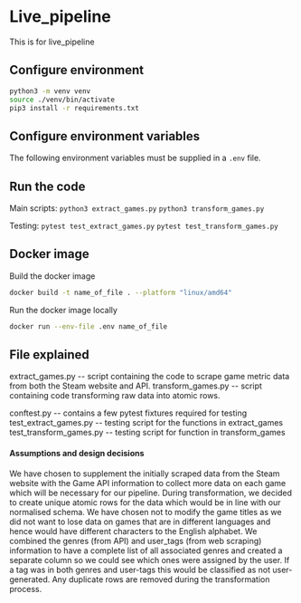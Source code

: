 # Live_pipeline

This is for live_pipeline

## Configure environment

```sh
python3 -m venv venv
source ./venv/bin/activate
pip3 install -r requirements.txt
```

## Configure environment variables

The following environment variables must be supplied in a `.env` file.

## Run the code

Main scripts:
`python3 extract_games.py`
`python3 transform_games.py`

Testing:
`pytest test_extract_games.py`
`pytest test_transform_games.py`

## Docker image

Build the docker image

```sh
docker build -t name_of_file . --platform "linux/amd64"
```

Run the docker image locally

```sh
docker run --env-file .env name_of_file
```

## File explained

extract_games.py -- script containing the code to scrape game metric data from both the Steam website and API.
transform_games.py -- script containing code transforming raw data into atomic rows.

conftest.py -- contains a few pytest fixtures required for testing
test_extract_games.py -- testing script for the functions in extract_games
test_transform_games.py -- testing script for function in transform_games

#### Assumptions and design decisions

We have chosen to supplement the initially scraped data from the Steam website with the Game API information to collect more data on each game which will be necessary for our pipeline.
During transformation, we decided to create unique atomic rows for the data which would be in line with our normalised schema. We have chosen not to modify the game titles as we did not want to lose data on games that are in different languages and hence would have different characters to the English alphabet. We combined the genres (from API) and user_tags (from web scraping) information to have a complete list of all associated genres and created a separate column so we could see which ones were assigned by the user. If a tag was in both genres and user-tags this would be classified as not user-generated. Any duplicate rows are removed during the transformation process.
